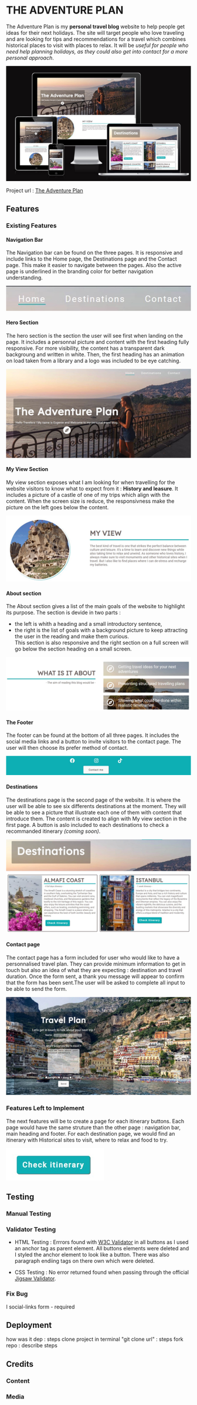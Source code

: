 # THE ADVENTURE PLAN

The Adventure Plan is my **personal travel blog** website to help people get ideas for their next holidays. The site will target people who love traveling and are looking for tips and recommendations for a travel which combines historical places to visit with places to relax. It will be *useful for people who need help planning holidays, as they could also get into contact for a more personal approach*.

![responsive screen sample](assets/images/responsive-screen.jpg)

Project url : [The Adventure Plan](https://shiimymy.github.io/The-Adventure-Plan/)

## Features

### Existing Features

#### Navigation Bar

The Navigation bar can be found on the three pages. It is responsive and include links to the Home page, the Destinations page and the Contact page. This make it easier to navigate between the pages.
Also the active page is underlined in the branding color for better navigation understanding.

![Navigation-bar screenshot](assets/images/navigation-bar.jpg)

#### Hero Section

The hero section is the section the user will see first when landing on the page. It includes a personnal picture and content with the first heading fully responsive.
For more visibility, the content has a transparent dark backgroung and written in white. Then, the first heading has an animation on load taken from a library and a logo was included to be eye catching.

![Hero Section screenshot](assets/images/hero-section.jpg)

#### My View Section

My view section exposes what I am looking for when travelling for the website visitors to know what to expect from it : **History and leasure**. 
It includes a picture of a castle of one of my trips which align with the content. When the screen size is reduce, the responsivness make the picture on the left goes below the content.

![My view section screenshot](assets/images/my-view-section.jpg)

#### About section

The About section gives a list of the main goals of the website to highlight its purpose. The section is devide in two parts : 
- the left is whith a heading and a small introductory sentence,
- the right is the list of goals with a background picture to keep attracting the user in the reading and make them curious.  
This section is also responsive and the right section on a full screen will go below the section heading on a small screen.

![About section screenshot](assets/images/about-section.jpg)

#### The Footer

The footer can be found at the bottom of all three pages. It includes the social media links and a button to invite visitors to the contact page. The user will then choose its prefer method of contact.

![Footer screenshot](assets/images/footer.jpg)

#### Destinations

The destinations page is the second page of the website. It is where the user will be able to see six differents destinations at the moment. They will be able to see a picture that illustrate each one of them with content that introduce them. 
The content is created to align with My view section in the first page. A button is aslo included to each destinations to check a recommanded itinerary *(coming soon)*.

![Destination page screeshot](assets/images/destinations-page.jpg)

#### Contact page

The contact page has a form included for user who would like to have a personnalised travel plan. They can provide minimum information to get in touch but also an idea of what they are expecting : destination and travel duration.
Once the form sent, a thank you message will appear to confirm that the form has been sent.The user will be asked to complete all input to be able to send the form. 

![Contact page screenshot](assets/images/contact-page.jpg)

### Features Left to Implement

The next features will be to create a page for each itinerary buttons. Each page would have the same struture than the other page : navigation bar, main heading and footer. 
For each destination page, we would find an itinerary with Historical sites to visit, where to relax and food to try.

![Check itinenary button screenshot](assets/images/check-buttons.jpg)


## Testing

### Manual Testing 



### Validator Testing

 - HTML Testing : 
  Errrors found with [W3C Validator](https://validator.w3.org/#validate_by_input) in all buttons as I used an anchor tag as parent element. All buttons elements were deleted and I styled the anchor element to look like a button.
  There was also paragraph endiing tags on there own which were deleted.
  
- CSS Testing : 
  No error returned found when passing through the official [Jigsaw Validator](https://jigsaw.w3.org/css-validator/).

### Fix Bug

 I social-links
form - required 

## Deployment

how was it dep : steps
clone project in terminal "git clone url" : steps
fork repo : describe steps 

## Credits


### Content


### Media
